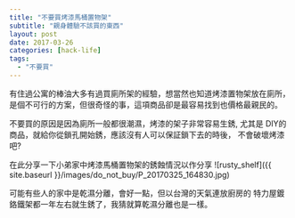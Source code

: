 ```yaml
---
title: "不要買烤漆馬桶置物架"
subtitle: "親身體驗不該買的東西"
layout: post
date: 2017-03-26
categories: [hack-life]
tags:
  - "不要買"
---
```


有住過公寓的棒油大多有過買廁所架的經驗，想當然也知道烤漆置物架放在廁所，
是個不可行的方案，但很奇怪的事，這項商品卻是最容易找到也價格最親民的。

不要買的原因是因為廁所一般都很潮濕，烤漆的架子非常容易生銹,
尤其是 DIY的商品，就給你從鎖孔開始銹，應該沒有人可以保証鎖下去的時後，
不會破壞烤漆吧?

在此分享一下小弟家中烤漆馬桶置物架的銹蝕情況以作分享
![rusty_shelf]({{ site.baseurl }}/images/do_not_buy/P_20170325_164830.jpg)

可能有些人的家中是乾濕分離，會好一點，但以台灣的天氣連放廚房的
特力屋鍍鉻鐵架都一年左右就生銹了，我猜就算乾濕分離也是一樣。
